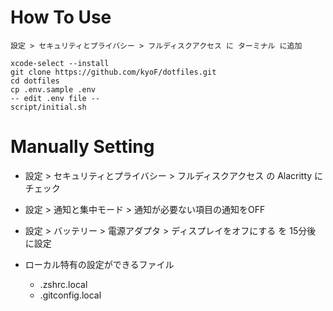 # How To Use
```
設定 > セキュリティとプライバシー > フルディスクアクセス に ターミナル に追加
```
```
xcode-select --install
git clone https://github.com/kyoF/dotfiles.git
cd dotfiles
cp .env.sample .env
-- edit .env file --
script/initial.sh
```

# Manually Setting
* 設定 > セキュリティとプライバシー > フルディスクアクセス の Alacritty にチェック
* 設定 > 通知と集中モード > 通知が必要ない項目の通知をOFF
* 設定 > バッテリー > 電源アダプタ > ディスプレイをオフにする を 15分後 に設定
 
* ローカル特有の設定ができるファイル
  * .zshrc.local
  * .gitconfig.local

